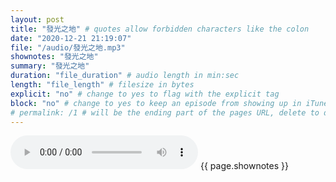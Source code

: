 ```yaml
---
layout: post
title: "發光之地" # quotes allow forbidden characters like the colon
date: "2020-12-21 21:19:07"
file: "/audio/發光之地.mp3"
shownotes: "發光之地"
summary: "發光之地"
duration: "file_duration" # audio length in min:sec
length: "file_length" # filesize in bytes
explicit: "no" # change to yes to flag with the explicit tag
block: "no" # change to yes to keep an episode from showing up in iTunes
# permalink: /1 # will be the ending part of the pages URL, delete to default to the title
---
```


<audio controls>
<source src="{{site.url}}{{site.baseurl}}{{ page.file }}" type="audio/x-mp3">
Your browser does not support the audio element.
</audio>
{{ page.shownotes }}
